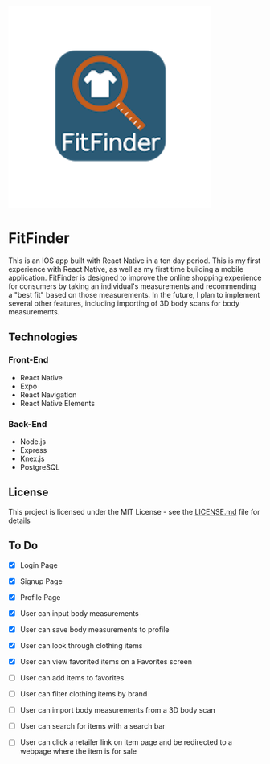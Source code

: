 ![](assets/FitFinderLogo.png)

# FitFinder

This is an IOS app built with React Native in a ten day period. This is my first experience with React Native, as well as my first time building a mobile application. FitFinder is designed to improve the online shopping experience for consumers by taking an individual's measurements and recommending a "best fit" based on those measurements. In the future, I plan to implement several other features, including importing of 3D body scans for body measurements. 

## Technologies

### Front-End
* React Native
* Expo
* React Navigation
* React Native Elements

### Back-End
* Node.js
* Express
* Knex.js
* PostgreSQL


## License

This project is licensed under the MIT License - see the [LICENSE.md](LICENSE.md) file for details

## To Do
- [x] Login Page
- [x] Signup Page
- [x] Profile Page
- [x] User can input body measurements
- [x] User can save body measurements to profile
- [x] User can look through clothing items
- [x] User can view favorited items on a Favorites screen
- [ ] User can add items to favorites
- [ ] User can filter clothing items by brand
- [ ] User can import body measurements from a 3D body scan
- [ ] User can search for items with a search bar
- [ ] User can click a retailer link on item page and be redirected to a webpage where the item is for sale

